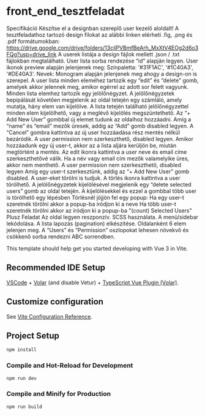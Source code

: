 # front_end_tesztfeladat
Specifikáció
Készítse el a designban szereplő user kezelő aloldalt!
A tesztfeladathoz tartozó design filokat az alábbi linken elérheti .fig, .png és .pdf formátumokban: https://drive.google.com/drive/folders/13cjlPVBmfBeArh_MxXtV4EOg2d6o3FQg?usp=drive_link 
A userek listája a design fájlok mellett .json / .txt fájlokban megtalálható.
User lista sorba rendezése “id” alapján legyen.
User ikonok preview alapján jelenjenek meg:
Színpaletta: '#31F1AC', '#1C40A3', '#DE40A3'.
Nevek: Monogram alapján jelenjenek meg ahogy a design-on is szerepel.
A user lista minden eleméhez tartozik egy “edit” és “delete” gomb, amelyek akkor jelennek meg, amikor egérrel az adott sor felett vagyunk.
Minden lista elemhez tartozik egy jelölőnégyzet. A jelölőnégyzetek bepipálását követően megjelenik az oldal tetején egy számláló, amely mutatja, hány elem van kijelölve.
A lista tetején található jelölőnégyzettel minden elem kijelölhető, vagy a meglévő kijelölés megszüntethető.
Az “+ Add New User” gombbal új elemet tudunk az oldalhoz hozzáadni. 
Amíg a “name” és “email” mezők üresek, addig az “Add” gomb disabled legyen. 
A “Cancel” gombra kattintva az új user hozzáadása rész mentés nélkül bezáródik.
A user permission nem szerkeszthető, disabled legyen.
Amikor hozzáadunk egy új user-t, akkor az a lista aljára kerüljön be, miután megtörtént a mentés.
Az edit ikonra kattintva a user neve és email címe szerkeszthetővé válik. 
Ha a név vagy email cím mezők valamelyike üres, akkor nem menthető.
A user permission nem szerkeszthető, disabled legyen
Amíg egy user-t szerkesztünk, addig az  “+ Add New User” gomb disabled.
A user-eket törölni is tudjuk.
A törlés ikonra kattintva a user törölhető. 
A jelölőnégyzetek kijelölésével megjelenik egy “delete selected users” gomb az oldal tetején. A kijelölésekkel és ezzel a gombbal több user is törölhető egy lépésben
Törlésnél jöjjön fel egy popup:
Ha egy user-t szeretnék törölni akkor a popup-ba íródjon ki a neve
Ha több user-t szeretnék törölni akkor az íródjon ki a popup-ba "(count) Selected Users"
Plusz Feladat
Az oldal legyen reszponzív.
SCSS használata.
A menü/sidebar lekódolása.
A lista lapozás (pagination) elkészítése. Oldalanként 6 elem jelenjen meg. 
A “Users” és “Permission” oszlopokat lehesen növekvő és csökkenő sorba rendezni ABC sorrendben.



This template should help get you started developing with Vue 3 in Vite.

## Recommended IDE Setup

[VSCode](https://code.visualstudio.com/) + [Volar](https://marketplace.visualstudio.com/items?itemName=Vue.volar) (and disable Vetur) + [TypeScript Vue Plugin (Volar)](https://marketplace.visualstudio.com/items?itemName=Vue.vscode-typescript-vue-plugin).

## Customize configuration

See [Vite Configuration Reference](https://vitejs.dev/config/).

## Project Setup

```sh
npm install
```

### Compile and Hot-Reload for Development

```sh
npm run dev
```

### Compile and Minify for Production

```sh
npm run build
```
